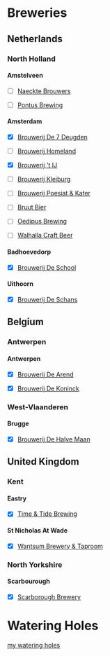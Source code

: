 # Breweries

## Netherlands

### North Holland

#### Amstelveen

- [ ] [Naeckte Brouwers](breweries/NL/NH/Amstelveen/Naeckte_Brouwers.md)

- [ ] [Pontus Brewing](breweries/NL/NH/Amstelveen/Pontus_Brewing.md)

#### Amsterdam

- [x] [Brouwerij De 7 Deugden](breweries/NL/NH/Amsterdam/Brouwerij_De_7_Deugden.md)

- [ ] [Brouwerij Homeland](breweries/NL/NH/Amsterdam/Brouwerij_Homeland.md)

- [x] [Brouwerij 't IJ](breweries/NL/NH/Amsterdam/Brouwerij_t_IJ.md)

- [ ] [Brouwerij Kleiburg](breweries/NL/NH/Amsterdam/Brouwerij_Kleiburg.md)

- [ ] [Brouwerij Poesiat & Kater]()

- [ ] [Bruut Bier]()

- [ ] [Oedipus Brewing](breweries/NL/NH/Amsterdam/Oedipus_Brewing.md)

- [ ] [Walhalla Craft Beer](breweries/NL/NH/Amsterdam/Walhalla_Craft_Beer.md)

#### Badhoevedorp

- [x] [Brouwerij De School](breweries/NL/NH/Badhoevedorp/Brouwerij_De_School.md)

#### Uithoorn

- [x] [Brouwerij De Schans](breweries/NL/NH/Uithoorn/Brouwerij_De_Schans.md)

## Belgium

### Antwerpen

#### Antwerpen

- [x] [Brouwerij De Arend](breweries/B/ANT/Antwerpen/Brouwerij_De_Arend.md)

- [x] [Brouwerij De Koninck](breweries/B/ANT/Antwerpen/Brouwerij_De_Koninck.md)

### West-Vlaanderen

#### Brugge

- [x] [Brouwerij De Halve Maan](breweries/B/WVL/Brugge/Brouwerij_De_Halve_Maan.md)

## United Kingdom

### Kent

#### Eastry

- [x] [Time & Tide Brewing](breweries/UK/Kent/Eastry/Time_and_Tide_Brewing.md)

#### St Nicholas At Wade

- [x] [Wantsum Brewery & Taproom]()

### North Yorkshire

#### Scarbourough

- [x] [Scarborough Brewery]()

# Watering Holes

[my watering holes](my_watering_holes.html)
